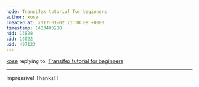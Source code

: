 ```yaml
---
node: Transifex tutorial for beginners
author: xose
created_at: 2017-01-02 23:38:08 +0000
timestamp: 1483400288
nid: 13828
cid: 16022
uid: 497123
---
```




[xose](../profile/xose) replying to: [Transifex tutorial for beginners](../notes/adarshkumar/12-31-2016/transifex-tutorial-for-beginners)

----
Impressive! Thanks!!!